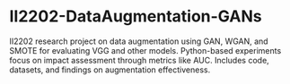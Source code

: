 # II2202-DataAugmentation-GANs
II2202 research project on data augmentation using GAN, WGAN, and SMOTE for evaluating VGG and other models. Python-based experiments focus on impact assessment through metrics like AUC. Includes code, datasets, and findings on augmentation effectiveness.
